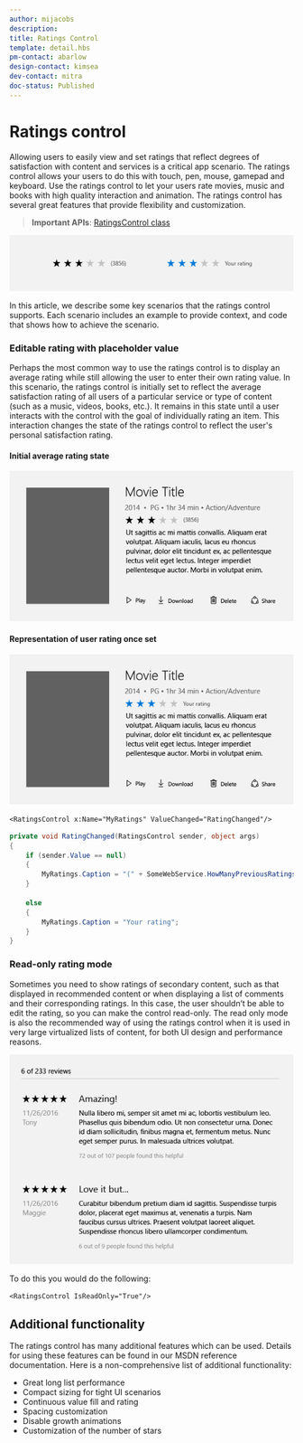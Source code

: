 ```yaml
---
author: mijacobs
description:
title: Ratings Control
template: detail.hbs
pm-contact: abarlow
design-contact: kimsea
dev-contact: mitra
doc-status: Published
---
```


# Ratings control

Allowing users to easily view and set ratings that reflect degrees of satisfaction with content and services is a critical app scenario.  The ratings control allows your users to do this with touch, pen, mouse, gamepad and keyboard. Use the ratings control to let your users rate movies, music and books with high quality interaction and animation. The ratings control has several great features that provide flexibility and customization.

> **Important APIs**: [RatingsControl class](https://docs.microsoft.com/uwp/api/windows.ui.xaml.controls.ratingscontrol)

![Example of Ratings Control](images/rating_rs2_doc_ratings_intro.png)

In this article, we describe some key scenarios that the ratings control supports. Each scenario includes an example to provide context, and code that shows how to achieve the scenario.

### Editable rating with placeholder value

Perhaps the most common way to use the ratings control is to display an average rating while still allowing the user to enter their own rating value. In this scenario, the ratings control is initially set to reflect the average satisfaction rating of all users of a particular service or type of content (such as a music, videos, books, etc.). It remains in this state until a user interacts with the control with the goal of individually rating an item. This interaction changes the state of the ratings control to reflect the user's personal satisfaction rating.

#### Initial average rating state
![Initial Average Rating State](images/rating_rs2_doc_movie_aggregate.png)

#### Representation of user rating once set

![Representation of User Rating Once Set](images/rating_rs2_doc_movie_user.png)

```XAML
<RatingsControl x:Name="MyRatings" ValueChanged="RatingChanged"/>
```

```csharp
private void RatingChanged(RatingsControl sender, object args)
{
    if (sender.Value == null)
    {
        MyRatings.Caption = "(" + SomeWebService.HowManyPreviousRatings() + ")";
    }

    else
    {
        MyRatings.Caption = "Your rating";
    }
}
```

### Read-only rating mode

Sometimes you need to show ratings of secondary content, such as that displayed in recommended content or when displaying a list of comments and their corresponding ratings. In this case, the user shouldn’t be able to edit the rating, so you can make the control read-only.
The read only mode is also the recommended way of using the ratings control when it is used in very large virtualized lists of content, for both UI design and performance reasons.


![Read-Only Long List](images/rating_rs2_doc_reviews.png)

To do this you would do the following:

```XAML
<RatingsControl IsReadOnly="True"/>
```

## Additional functionality

The ratings control has many additional features which can be used. Details for using these features can be found in our MSDN reference documentation.
Here is a non-comprehensive list of additional functionality:
-   Great long list performance
-   Compact sizing for tight UI scenarios
-   Continuous value fill and rating
-   Spacing customization
-   Disable growth animations
-   Customization of the number of stars
